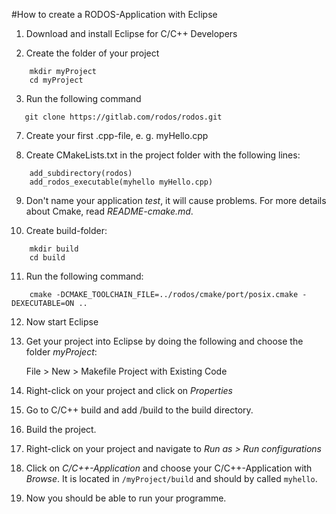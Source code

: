 #How to create a RODOS-Application with Eclipse

1. Download and install Eclipse for C/C++ Developers

2. Create the folder of your project

```
    mkdir myProject
    cd myProject
```

    
3. Run the following command

```
   git clone https://gitlab.com/rodos/rodos.git  
```

    
7. Create your first .cpp-file, e. g. myHello.cpp

8. Create CMakeLists.txt in the project folder with the following lines:

```
    add_subdirectory(rodos)
    add_rodos_executable(myhello myHello.cpp)
```

    
9. Don't name your application *test*, it will cause problems. For more details about Cmake, read *README-cmake.md*.

10. Create build-folder:

```
    mkdir build
    cd build
```

11. Run the following command:

```
    cmake -DCMAKE_TOOLCHAIN_FILE=../rodos/cmake/port/posix.cmake -DEXECUTABLE=ON ..
```

12. Now start Eclipse

13. Get your project into Eclipse by doing the following and choose the folder *myProject*:

    File > New > Makefile Project with Existing Code
    
14. Right-click on your project and click on *Properties*

15. Go to C/C++ build and add /build to the build directory.

16. Build the project.

17. Right-click on your project and navigate to *Run as > Run configurations* 

18. Click on *C/C++-Application* and choose your C/C++-Application with *Browse*. It is located in `/myProject/build` and should by called `myhello`.

19. Now you should be able to run your programme.

